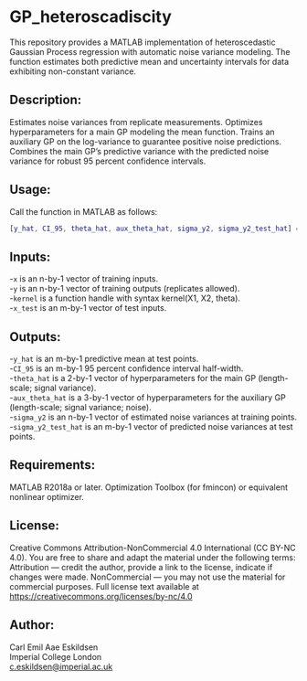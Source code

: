 # GP_heteroscadiscity

This repository provides a MATLAB implementation of heteroscedastic Gaussian Process regression with automatic noise variance modeling. The function estimates both predictive mean and uncertainty intervals for data exhibiting non-constant variance.

## Description: 
Estimates noise variances from replicate measurements. Optimizes hyperparameters for a main GP modeling the mean function. Trains an auxiliary GP on the log-variance to guarantee positive noise predictions. Combines the main GP’s predictive variance with the predicted noise variance for robust 95 percent confidence intervals.

## Usage: 
Call the function in MATLAB as follows: 
```matlab
[y_hat, CI_95, theta_hat, aux_theta_hat, sigma_y2, sigma_y2_test_hat] = GP_heteroscadiscity(x, y, kernel, x_test);
```

## Inputs: 
-`x` is an n-by-1 vector of training inputs.  
-`y` is an n-by-1 vector of training outputs (replicates allowed).  
-`kernel` is a function handle with syntax kernel(X1, X2, theta).  
-`x_test` is an m-by-1 vector of test inputs.  

## Outputs: 
-`y_hat` is an m-by-1 predictive mean at test points.  
-`CI_95` is an m-by-1 95 percent confidence interval half-width.  
-`theta_hat` is a 2-by-1 vector of hyperparameters for the main GP (length-scale; signal variance).  
-`aux_theta_hat` is a 3-by-1 vector of hyperparameters for the auxiliary GP (length-scale; signal variance; noise).  
-`sigma_y2` is an n-by-1 vector of estimated noise variances at training points.  
-`sigma_y2_test_hat` is an m-by-1 vector of predicted noise variances at test points.  

## Requirements: 
MATLAB R2018a or later. Optimization Toolbox (for fmincon) or equivalent nonlinear optimizer.

## License: 
Creative Commons Attribution-NonCommercial 4.0 International (CC BY-NC 4.0). You are free to share and adapt the material under the following terms: Attribution — credit the author, provide a link to the license, indicate if changes were made. NonCommercial — you may not use the material for commercial purposes. Full license text available at https://creativecommons.org/licenses/by-nc/4.0

## Author:
Carl Emil Aae Eskildsen  
Imperial College London  
c.eskildsen@imperial.ac.uk
